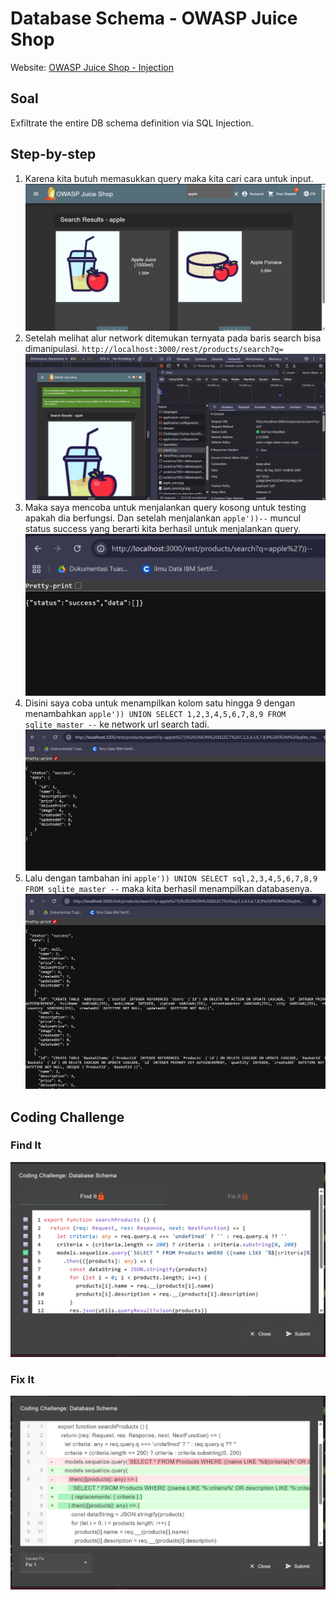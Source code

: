 # Database Schema - OWASP Juice Shop
Website: [OWASP Juice Shop - Injection](https://demo.owasp-juice.shop/#/score-board?categories=Injection)

## Soal <br>
Exfiltrate the entire DB schema definition via SQL Injection.

## Step-by-step 
1. Karena kita butuh memasukkan query maka kita cari cara untuk input.![alt text](image-11.png)
2. Setelah melihat alur network ditemukan ternyata pada baris search bisa dimanipulasi. ```http://localhost:3000/rest/products/search?q=```![alt text](image-12.png)
3. Maka saya mencoba untuk menjalankan query kosong untuk testing apakah dia berfungsi. Dan setelah menjalankan ```apple'))--``` muncul status success yang berarti kita berhasil untuk menjalankan query. ![alt text](image-13.png)
4. Disini saya coba untuk menampilkan kolom satu hingga 9 dengan menambahkan ```apple')) UNION SELECT 1,2,3,4,5,6,7,8,9 FROM sqlite_master --``` ke network url search tadi. ![alt text](image-14.png)
5. Lalu dengan tambahan ini ```apple')) UNION SELECT sql,2,3,4,5,6,7,8,9 FROM sqlite_master --``` maka kita berhasil menampilkan databasenya.![alt text](image-15.png)
## Coding Challenge
### Find It
![alt text](image-16.png)

### Fix It
![alt text](image-17.png)
